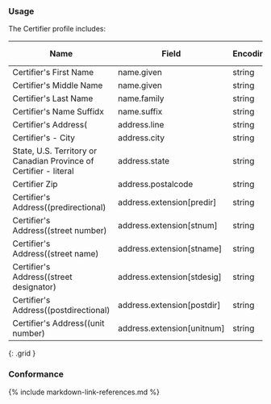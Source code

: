 ### Usage
The Certifier profile includes:

| **Name** |  **Field**   |  **Encoding**  |  **IJE Field Name(s)**  |
| ---------------| ------------------------ | ------------- | ------------------- |
| Certifier's First Name | name.given | string | CERTFIRST |
| Certifier's Middle Name | name.given | string | CERTMIDDLE |
| Certifier's Last Name | name.family | string | CERTLAST |
| Certifier's Name Suffidx | name.suffix | string | CERTSUFFIX |
| Certifier's Address(  | address.line  | string | CERTADDRESS  |
| Certifier's - City  | address.city  | string | CERTCITYTEXT  || State, U.S. Territory or Canadian Province of Certifier - code | address.state | [StateTerritoryProvinceVS] | CERTSTATECD |
| State, U.S. Territory or Canadian Province of Certifier - literal | address.state | string | CERTSTATE |
| Certifier Zip | address.postalcode | string | CERTZIP |
| Certifier's Address((predirectional) | address.extension[predir]  | string | CERTPREDIR  |
| Certifier's Address((street number) | address.extension[stnum]  | string | CERTSTNUM  |
| Certifier's Address((street name) | address.extension[stname]  | string | CERTSTNAME  |
| Certifier's Address((street designator) | address.extension[stdesig]  | string | CERTSTDESIG  |
| Certifier's Address((postdirectional) | address.extension[postdir]  | string | CERTPOSTDIR  |
| Certifier's Address((unit number) | address.extension[unitnum]  | string | CERTUNITNUM  |
{: .grid }


### Conformance

{% include markdown-link-references.md %}
